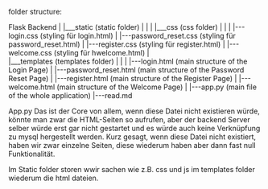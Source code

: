 folder structure:

Flask Backend
|
|___static (static folder)
|   |
|   |___css (css folder)
|       |
|       |---login.css (styling für login.html)
|       |---password_reset.css  (styling für password_reset.html)
|       |---register.css  (styling für register.html)
|       |---welcome.css (styling für hwelcome.html)
|   
|___templates (templates folder)
|   |
|   |---login.html (main structure of the Login Page)
|   |---password_reset.html (main structure of the Password Reset Page)
|   |---register.html (main structure of the Register Page)
|   |---welcome.html (main structure of the Welcome Page)
|
|---app.py (main file of the whole application)
|---read.md


App.py 
Das ist der Core von allem, wenn diese Datei nicht existieren würde, könnte man zwar die HTML-Seiten so aufrufen, 
aber der backend Server selber würde erst gar nicht gestartet und es würde auch keine Verknüpfung zu mysql hergestellt werden.
Kurz gesagt, wenn diese Datei nicht existiert, haben wir zwar einzelne Seiten, 
diese wiederum haben aber dann fast null Funktionalität.

Im Static folder storen wwir sachen wie z.B. css und js im templates folder wiederum die html dateien.